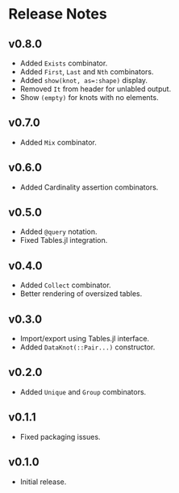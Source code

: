 # Release Notes

## v0.8.0

- Added `Exists` combinator.
- Added `First`, `Last` and `Nth` combinators.
- Added `show(knot, as=:shape)` display.
- Removed `It` from header for unlabled output.
- Show `(empty)` for knots with no elements.

## v0.7.0

- Added `Mix` combinator.

## v0.6.0

- Added Cardinality assertion combinators.

## v0.5.0

- Added `@query` notation.
- Fixed Tables.jl integration.

## v0.4.0

- Added `Collect` combinator.
- Better rendering of oversized tables.

## v0.3.0

- Import/export using Tables.jl interface.
- Added `DataKnot(::Pair...)` constructor.

## v0.2.0

- Added `Unique` and `Group` combinators.

## v0.1.1

- Fixed packaging issues.

## v0.1.0

- Initial release.

